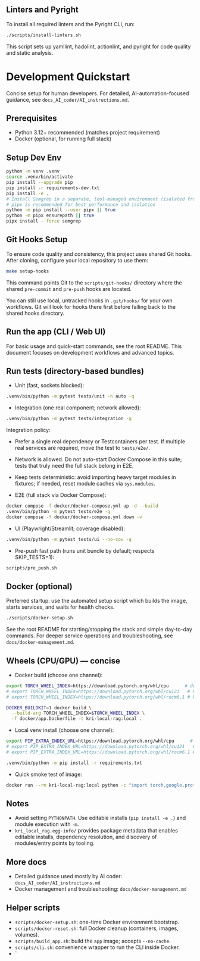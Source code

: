 ## Linters and Pyright

To install all required linters and the Pyright CLI, run:

```bash
./scripts/install-linters.sh
```

This script sets up yamllint, hadolint, actionlint, and pyright for code quality and static analysis.
# Development Quickstart

Concise setup for human developers. For detailed, AI-automation-focused guidance, see `docs_AI_coder/AI_instructions.md`.

## Prerequisites
- Python 3.12+ recommended (matches project requirement)
- Docker (optional, for running full stack)

## Setup Dev Env
```bash
python -m venv .venv
source .venv/bin/activate
pip install --upgrade pip
pip install -r requirements-dev.txt
pip install -e .
# Install Semgrep in a separate, tool-managed environment (isolated from .venv)
# pipx is recommended for best performance and isolation
python -m pip install --user pipx || true
python -m pipx ensurepath || true
pipx install --force semgrep
```

## Git Hooks Setup
To ensure code quality and consistency, this project uses shared Git hooks. After cloning, configure your local repository to use them:
```bash
make setup-hooks
```
This command points Git to the `scripts/git-hooks/` directory where the shared `pre-commit` and `pre-push` hooks are located.

You can still use local, untracked hooks in `.git/hooks/` for your own workflows. Git will look for hooks there first before falling back to the shared hooks directory.

## Run the app (CLI / Web UI)
For basic usage and quick-start commands, see the root README. This document focuses on development workflows and advanced topics.

## Run tests (directory-based bundles)

- Unit (fast, sockets blocked):
```bash
.venv/bin/python -m pytest tests/unit -n auto -q
```

- Integration (one real component; network allowed):
```bash
.venv/bin/python -m pytest tests/integration -q
```

Integration policy:
- Prefer a single real dependency or Testcontainers per test. If multiple real services are required, move the test to `tests/e2e/`.
- Network is allowed. Do not auto-start Docker Compose in this suite; tests that truly need the full stack belong in E2E.
- Keep tests deterministic: avoid importing heavy target modules in fixtures; if needed, reset module caches via `sys.modules`.

- E2E (full stack via Docker Compose):
```bash
docker compose -f docker/docker-compose.yml up -d --build
.venv/bin/python -m pytest tests/e2e -q
docker compose -f docker/docker-compose.yml down -v
```

- UI (Playwright/Streamlit; coverage disabled):
```bash
.venv/bin/python -m pytest tests/ui --no-cov -q
```

- Pre-push fast path (runs unit bundle by default; respects SKIP_TESTS=1):
```bash
scripts/pre_push.sh
```


## Docker (optional)
Preferred startup: use the automated setup script which builds the image, starts services, and waits for health checks.
```bash
./scripts/docker-setup.sh
```
See the root README for starting/stopping the stack and simple day-to-day commands. For deeper service operations and troubleshooting, see `docs/docker-management.md`.

## Wheels (CPU/GPU) — concise
- Docker build (choose one channel):
```bash
export TORCH_WHEEL_INDEX=https://download.pytorch.org/whl/cpu      # default
# export TORCH_WHEEL_INDEX=https://download.pytorch.org/whl/cu121   # CUDA 12.1
# export TORCH_WHEEL_INDEX=https://download.pytorch.org/whl/rocm6.1 # ROCm 6.1

DOCKER_BUILDKIT=1 docker build \
  --build-arg TORCH_WHEEL_INDEX=$TORCH_WHEEL_INDEX \
  -f docker/app.Dockerfile -t kri-local-rag:local .
```

- Local venv install (choose one channel):
```bash
export PIP_EXTRA_INDEX_URL=https://download.pytorch.org/whl/cpu      # default
# export PIP_EXTRA_INDEX_URL=https://download.pytorch.org/whl/cu121   # CUDA 12.1
# export PIP_EXTRA_INDEX_URL=https://download.pytorch.org/whl/rocm6.1 # ROCm 6.1

.venv/bin/python -m pip install -r requirements.txt
```

- Quick smoke test of image:
```bash
docker run --rm kri-local-rag:local python -c "import torch,google.protobuf as gp,grpc; print('torch', torch.__version__, 'cuda', torch.cuda.is_available()); print('protobuf', gp.__version__); print('grpcio', grpc.__version__)"
```

## Notes
- Avoid setting `PYTHONPATH`. Use editable installs (`pip install -e .`) and module execution with `-m`.
 - `kri_local_rag.egg-info/` provides package metadata that enables editable installs, dependency resolution, and discovery of modules/entry points by tooling.


## More docs
- Detailed guidance used mostly by AI coder: `docs_AI_coder/AI_instructions.md`
- Docker management and troubleshooting: `docs/docker-management.md`

## Helper scripts

- `scripts/docker-setup.sh`: one-time Docker environment bootstrap.
- `scripts/docker-reset.sh`: full Docker cleanup (containers, images, volumes).
- `scripts/build_app.sh`: build the `app` image; accepts `--no-cache`.
- `scripts/cli.sh`: convenience wrapper to run the CLI inside Docker.
- `